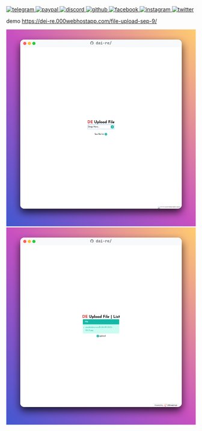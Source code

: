 <a href="https://t.me/mogionc">
<img src="https://img.shields.io/badge/Telegram-2CA5E0?style=for-the-badge&logo=telegram&logoColor=white" alt="telegram">
</a>
<a href="https://paypal.me/dairewahandi?country.x=ID&locale.x=id_ID">
<img src="https://img.shields.io/badge/PayPal-00457C?style=for-the-badge&logo=paypal&logoColor=white" alt="paypal">
</a>
<a href="discordapp.com/users/692815201795571822">
<img src="https://img.shields.io/badge/Discord-5865F2?style=for-the-badge&logo=discord&logoColor=white" alt="discord">
</a>
<a href="https://githuh.com/dai-re">
<img src="https://img.shields.io/badge/GitHub-100000?style=for-the-badge&logo=github&logoColor=white" alt="github">
</a>
<a href="https://facebook.com/daire.it">
<img src="https://img.shields.io/badge/Facebook-1877F2?style=for-the-badge&logo=facebook&logoColor=white" alt="facebook">
</a>
<a href="https://instagram.com/dei.terada">
<img src="https://img.shields.io/badge/Instagram-E4405F?style=for-the-badge&logo=instagram&logoColor=white" alt="instagram">
</a>
<a href="https://twittht.com/03ii00">
<img src="https://img.shields.io/badge/Twitter-1DA1F2?style=for-the-badge&logo=twitter&logoColor=white" alt="twitter">
</a>

demo https://dei-re.000webhostapp.com/file-upload-sep-9/

![](img/de-file-up0.png)
![](img/de-file-up1.png)